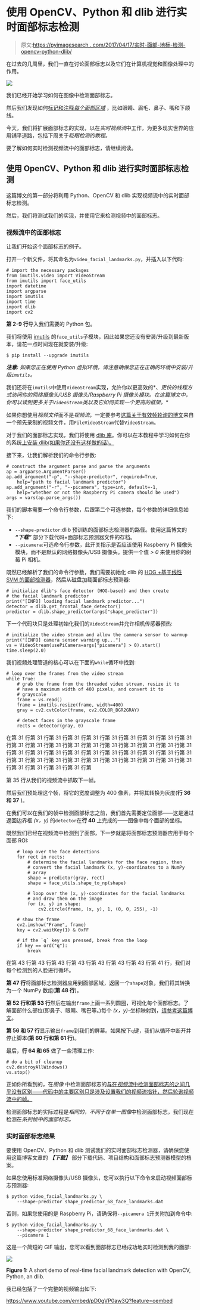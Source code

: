 # 使用 OpenCV、Python 和 dlib 进行实时面部标志检测

> 原文:[https://pyimagesearch . com/2017/04/17/实时-面部-地标-检测-opencv-python-dlib/](https://pyimagesearch.com/2017/04/17/real-time-facial-landmark-detection-opencv-python-dlib/)

在过去的几周里，我们一直在讨论面部标志以及它们在计算机视觉和图像处理中的作用。

![](../Images/0d0ffae2c390dec2cb33dee104cdd83e.png)

我们已经开始学习如何在图像中检测面部标志。

然后我们发现如何[标记和注释*每个面部区域*](https://pyimagesearch.com/2017/04/10/detect-eyes-nose-lips-jaw-dlib-opencv-python/) ，比如眼睛、眉毛、鼻子、嘴和下颌线。

今天，我们将扩展面部标志的实现，以在*实时视频流*中工作，为更多现实世界的应用铺平道路，包括下周关于*眨眼检测的教程。*

要了解如何实时检测视频流中的面部标志，请继续阅读。

## 使用 OpenCV、Python 和 dlib 进行实时面部标志检测

这篇博文的第一部分将利用 Python、OpenCV 和 dlib 实现视频流中的实时面部标志检测。

然后，我们将测试我们的实现，并使用它来检测视频中的面部标志。

### 视频流中的面部标志

让我们开始这个面部标志的例子。

打开一个新文件，将其命名为`video_facial_landmarks.py`，并插入以下代码:

```
# import the necessary packages
from imutils.video import VideoStream
from imutils import face_utils
import datetime
import argparse
import imutils
import time
import dlib
import cv2

```

**第 2-9 行**导入我们需要的 Python 包。

我们将使用 [imutils](https://github.com/jrosebr1/imutils) 的`face_utils`子模块，因此如果您还没有安装/升级到最新版本，请花一点时间现在就安装/升级:

```
$ pip install --upgrade imutils

```

***注意:*** *如果您正在使用 Python 虚拟环境，请注意确保您正在正确的环境中安装/升级`imutils`。*

我们还将在`imutils`中使用`VideoStream`实现，允许你以更高效的*、*更快的线程方式访问你的网络摄像头/USB 摄像头/Raspberry Pi 摄像头模块。在这篇博文中，你可以读到更多关于`VideoStream`类以及它如何实现一个更高的框架。**

如果你想使用*视频文件*而不是*视频流*，一定要参考[这篇关于有效帧轮询的博文](https://pyimagesearch.com/2017/02/06/faster-video-file-fps-with-cv2-videocapture-and-opencv/)来自一个预先录制的视频文件，用`FileVideoStream`代替`VideoStream`。

对于我们的面部标志实现，我们将使用 [dlib 库](http://dlib.net/)。你可以在本教程中学习如何在你的系统[上安装 dlib(如果你还没有这样做的话)。](https://pyimagesearch.com/2017/03/27/how-to-install-dlib/)

接下来，让我们解析我们的命令行参数:

```
# construct the argument parse and parse the arguments
ap = argparse.ArgumentParser()
ap.add_argument("-p", "--shape-predictor", required=True,
	help="path to facial landmark predictor")
ap.add_argument("-r", "--picamera", type=int, default=-1,
	help="whether or not the Raspberry Pi camera should be used")
args = vars(ap.parse_args())

```

我们的脚本需要一个命令行参数，后跟第二个可选参数，每个参数的详细信息如下:

*   `--shape-predictor`:dlib 预训练的面部标志检测器的路径。使用这篇博文的 ***“下载”*** 部分下载代码+面部标志预测器文件的存档。
*   `--picamera`:可选命令行参数，此开关指示是否应该使用 Raspberry Pi 摄像头模块，而不是默认的网络摄像头/USB 摄像头。提供一个值 *> 0* 来使用你的树莓 Pi 相机。

既然已经解析了我们的命令行参数，我们需要初始化 dlib 的 [HOG +基于线性 SVM 的面部检测器](https://pyimagesearch.com/2014/11/10/histogram-oriented-gradients-object-detection/)，然后从磁盘加载面部标志预测器:

```
# initialize dlib's face detector (HOG-based) and then create
# the facial landmark predictor
print("[INFO] loading facial landmark predictor...")
detector = dlib.get_frontal_face_detector()
predictor = dlib.shape_predictor(args["shape_predictor"])

```

下一个代码块只是处理初始化我们的`VideoStream`并允许相机传感器预热:

```
# initialize the video stream and allow the cammera sensor to warmup
print("[INFO] camera sensor warming up...")
vs = VideoStream(usePiCamera=args["picamera"] > 0).start()
time.sleep(2.0)

```

我们视频处理管道的核心可以在下面的`while`循环中找到:

```
# loop over the frames from the video stream
while True:
	# grab the frame from the threaded video stream, resize it to
	# have a maximum width of 400 pixels, and convert it to
	# grayscale
	frame = vs.read()
	frame = imutils.resize(frame, width=400)
	gray = cv2.cvtColor(frame, cv2.COLOR_BGR2GRAY)

	# detect faces in the grayscale frame
	rects = detector(gray, 0)

```

在第 31 行第 31 行第 31 行第 31 行第 31 行第 31 行第 31 行第 31 行第 31 行第 31 行第 31 行第 31 行第 31 行第 31 行第 31 行第 31 行第 31 行第 31 行第 31 行第 31 行第 31 行第 31 行第 31 行第 31 行第 31 行第 31 行第 31 行第 31 行第 31 行第 31 行第 31 行第 31 行第 31 行第 31 行第 31 行第 31 行第 31 行第 31 行第 31 行第 31 行第 31 行第 31 行第 31 行第 31 行第

第 35 行从我们的视频流中抓取下一帧。

然后我们预处理这个帧，将它的宽度调整为 400 像素，并将其转换为灰度(**行 36 和 37** )。

在我们可以在我们的帧中检测面部标志之前，我们首先需要定位面部——这是通过返回边界框 *(x，y)* 的`detector`在**行 40** 上完成的——图像中每个面部的坐标。

既然我们已经在视频流中检测到了面部，下一步就是将面部标志预测器应用于每个面部 ROI:

```
	# loop over the face detections
	for rect in rects:
		# determine the facial landmarks for the face region, then
		# convert the facial landmark (x, y)-coordinates to a NumPy
		# array
		shape = predictor(gray, rect)
		shape = face_utils.shape_to_np(shape)

		# loop over the (x, y)-coordinates for the facial landmarks
		# and draw them on the image
		for (x, y) in shape:
			cv2.circle(frame, (x, y), 1, (0, 0, 255), -1)

	# show the frame
	cv2.imshow("Frame", frame)
	key = cv2.waitKey(1) & 0xFF

	# if the `q` key was pressed, break from the loop
	if key == ord("q"):
		break

```

在第 43 行第 43 行第 43 行第 43 行第 43 行第 43 行第 43 行第 41 行，我们对每个检测到的人脸进行循环。

**第 47 行**将面部标志检测器应用到面部区域，返回一个`shape`对象，我们将其转换为一个 NumPy 数组(**第 48 行**)。

**第 52 行和第 53 行**然后在输出`frame`上画一系列圆圈，可视化每个面部标志。了解面部什么部位(即鼻子、眼睛、嘴巴等。)每个 *(x，y)*-坐标映射到，[请参考这篇博文](https://pyimagesearch.com/2017/04/10/detect-eyes-nose-lips-jaw-dlib-opencv-python/)。

**第 56 和 57 行**显示输出`frame`到我们的屏幕。如果按下`q`键，我们从循环中断开并停止脚本(**第 60 行和第 61 行**)。

最后，**行 64 和 65** 做了一些清理工作:

```
# do a bit of cleanup
cv2.destroyAllWindows()
vs.stop()

```

正如你所看到的，在*图像* 中检测面部标志的[与在*视频流*中检测面部标志的](https://pyimagesearch.com/2017/04/03/facial-landmarks-dlib-opencv-python/)[之间几乎没有区别——代码中的主要区别只是涉及设置我们的视频流指针，然后轮询视频流中的帧。](https://pyimagesearch.com/2017/04/03/facial-landmarks-dlib-opencv-python/)

检测面部标志的实际过程是*相同的，*不同于在*单一图像*中检测面部标志，我们现在检测在*系列帧中的面部标志。*

### 实时面部标志结果

要使用 OpenCV、Python 和 dlib 测试我们的实时面部标志检测器，请确保您使用这篇博客文章的 ***【下载】*** 部分下载代码、项目结构和面部标志预测器模型的档案。

如果您使用标准网络摄像头/USB 摄像头，您可以执行以下命令来启动视频面部标志预测器:

```
$ python video_facial_landmarks.py \
	--shape-predictor shape_predictor_68_face_landmarks.dat

```

否则，如果您使用的是 Raspberry Pi，请确保将`--picamera 1`开关附加到命令中:

```
$ python video_facial_landmarks.py \
	--shape-predictor shape_predictor_68_face_landmarks.dat \
	--picamera 1

```

这是一个简短的 GIF 输出，您可以看到面部标志已经成功地实时检测到我的面部:

![](../Images/0d0ffae2c390dec2cb33dee104cdd83e.png)

**Figure 1:** A short demo of real-time facial landmark detection with OpenCV, Python, an dlib.

我已经包括了一个完整的视频输出如下:

<https://www.youtube.com/embed/pD0gVP0aw3Q?feature=oembed>